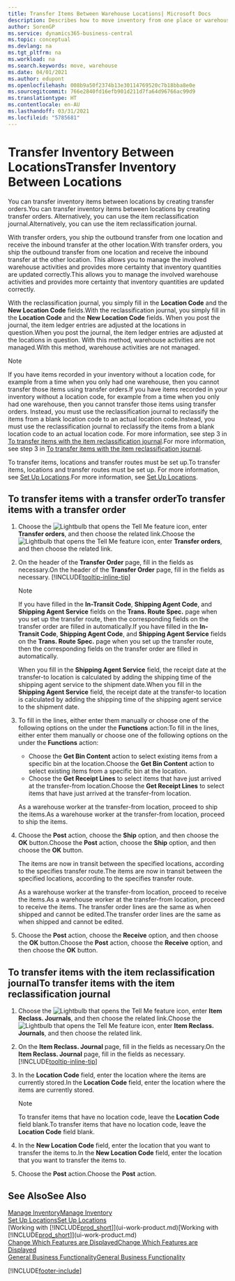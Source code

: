 ```yaml
---
title: Transfer Items Between Warehouse Locations| Microsoft Docs
description: Describes how to move inventory from one place or warehouse to another, either with the reclassification journal or with transfer orders.
author: SorenGP
ms.service: dynamics365-business-central
ms.topic: conceptual
ms.devlang: na
ms.tgt_pltfrm: na
ms.workload: na
ms.search.keywords: move, warehouse
ms.date: 04/01/2021
ms.author: edupont
ms.openlocfilehash: 008b9a50f2374b13e30114769520c7b18bba8e0e
ms.sourcegitcommit: 766e2840fd16efb901d211d7fa64d96766ac99d9
ms.translationtype: HT
ms.contentlocale: en-AU
ms.lasthandoff: 03/31/2021
ms.locfileid: "5785681"
---
```

# <a name="transfer-inventory-between-locations"></a><span data-ttu-id="f1066-103">Transfer Inventory Between Locations</span><span class="sxs-lookup"><span data-stu-id="f1066-103">Transfer Inventory Between Locations</span></span>
<span data-ttu-id="f1066-104">You can transfer inventory items between locations by creating transfer orders.</span><span class="sxs-lookup"><span data-stu-id="f1066-104">You can transfer inventory items between locations by creating transfer orders.</span></span> <span data-ttu-id="f1066-105">Alternatively, you can use the item reclassification journal.</span><span class="sxs-lookup"><span data-stu-id="f1066-105">Alternatively, you can use the item reclassification journal.</span></span>

<span data-ttu-id="f1066-106">With transfer orders, you ship the outbound transfer from one location and receive the inbound transfer at the other location.</span><span class="sxs-lookup"><span data-stu-id="f1066-106">With transfer orders, you ship the outbound transfer from one location and receive the inbound transfer at the other location.</span></span> <span data-ttu-id="f1066-107">This allows you to manage the involved warehouse activities and provides more certainty that inventory quantities are updated correctly.</span><span class="sxs-lookup"><span data-stu-id="f1066-107">This allows you to manage the involved warehouse activities and provides more certainty that inventory quantities are updated correctly.</span></span>

<span data-ttu-id="f1066-108">With the reclassification journal, you simply fill in the **Location Code** and the **New Location Code** fields.</span><span class="sxs-lookup"><span data-stu-id="f1066-108">With the reclassification journal, you simply fill in the **Location Code** and the **New Location Code** fields.</span></span> <span data-ttu-id="f1066-109">When you post the journal, the item ledger entries are adjusted at the locations in question.</span><span class="sxs-lookup"><span data-stu-id="f1066-109">When you post the journal, the item ledger entries are adjusted at the locations in question.</span></span> <span data-ttu-id="f1066-110">With this method, warehouse activities are not managed.</span><span class="sxs-lookup"><span data-stu-id="f1066-110">With this method, warehouse activities are not managed.</span></span>

> [!NOTE]  
>   <span data-ttu-id="f1066-111">If you have items recorded in your inventory without a location code, for example from a time when you only had one warehouse, then you cannot transfer those items using transfer orders.</span><span class="sxs-lookup"><span data-stu-id="f1066-111">If you have items recorded in your inventory without a location code, for example from a time when you only had one warehouse, then you cannot transfer those items using transfer orders.</span></span> <span data-ttu-id="f1066-112">Instead, you must use the reclassification journal to reclassify the items from a blank location code to an actual location code.</span><span class="sxs-lookup"><span data-stu-id="f1066-112">Instead, you must use the reclassification journal to reclassify the items from a blank location code to an actual location code.</span></span>  <span data-ttu-id="f1066-113">For more information, see step 3 in [To transfer items with the item reclassification journal](inventory-how-transfer-between-locations.md#to-transfer-items-with-the-item-reclassification-journal).</span><span class="sxs-lookup"><span data-stu-id="f1066-113">For more information, see step 3 in [To transfer items with the item reclassification journal](inventory-how-transfer-between-locations.md#to-transfer-items-with-the-item-reclassification-journal).</span></span>

<span data-ttu-id="f1066-114">To transfer items, locations and transfer routes must be set up.</span><span class="sxs-lookup"><span data-stu-id="f1066-114">To transfer items, locations and transfer routes must be set up.</span></span> <span data-ttu-id="f1066-115">For more information, see [Set Up Locations](inventory-how-setup-locations.md).</span><span class="sxs-lookup"><span data-stu-id="f1066-115">For more information, see [Set Up Locations](inventory-how-setup-locations.md).</span></span>

## <a name="to-transfer-items-with-a-transfer-order"></a><span data-ttu-id="f1066-116">To transfer items with a transfer order</span><span class="sxs-lookup"><span data-stu-id="f1066-116">To transfer items with a transfer order</span></span>
1. <span data-ttu-id="f1066-117">Choose the ![Lightbulb that opens the Tell Me feature](media/ui-search/search_small.png "Tell me what you want to do") icon, enter **Transfer orders**, and then choose the related link.</span><span class="sxs-lookup"><span data-stu-id="f1066-117">Choose the ![Lightbulb that opens the Tell Me feature](media/ui-search/search_small.png "Tell me what you want to do") icon, enter **Transfer orders**, and then choose the related link.</span></span>
2. <span data-ttu-id="f1066-118">On the header of the **Transfer Order** page, fill in the fields as necessary.</span><span class="sxs-lookup"><span data-stu-id="f1066-118">On the header of the **Transfer Order** page, fill in the fields as necessary.</span></span> [!INCLUDE[tooltip-inline-tip](includes/tooltip-inline-tip_md.md)]

    > [!NOTE]  
    >   <span data-ttu-id="f1066-119">If you have filled in the **In-Transit Code**, **Shipping Agent Code**, and **Shipping Agent Service** fields on the **Trans. Route Spec.** page when you set up the transfer route, then the corresponding fields on the transfer order are filled in automatically.</span><span class="sxs-lookup"><span data-stu-id="f1066-119">If you have filled in the **In-Transit Code**, **Shipping Agent Code**, and **Shipping Agent Service** fields on the **Trans. Route Spec.** page when you set up the transfer route, then the corresponding fields on the transfer order are filled in automatically.</span></span>

    <span data-ttu-id="f1066-120">When you fill in the **Shipping Agent Service** field, the receipt date at the transfer-to location is calculated by adding the shipping time of the shipping agent service to the shipment date.</span><span class="sxs-lookup"><span data-stu-id="f1066-120">When you fill in the **Shipping Agent Service** field, the receipt date at the transfer-to location is calculated by adding the shipping time of the shipping agent service to the shipment date.</span></span>

3. <span data-ttu-id="f1066-121">To fill in the lines, either enter them manually or choose one of the following options on the under the **Functions** action:</span><span class="sxs-lookup"><span data-stu-id="f1066-121">To fill in the lines, either enter them manually or choose one of the following options on the under the **Functions** action:</span></span>
    - <span data-ttu-id="f1066-122">Choose the **Get Bin Content** action to select existing items from a specific bin at the location.</span><span class="sxs-lookup"><span data-stu-id="f1066-122">Choose the **Get Bin Content** action to select existing items from a specific bin at the location.</span></span>
    - <span data-ttu-id="f1066-123">Choose the **Get Receipt Lines** to select items that have just arrived at the transfer-from location.</span><span class="sxs-lookup"><span data-stu-id="f1066-123">Choose the **Get Receipt Lines** to select items that have just arrived at the transfer-from location.</span></span>   

    <span data-ttu-id="f1066-124">As a warehouse worker at the transfer-from location, proceed to ship the items.</span><span class="sxs-lookup"><span data-stu-id="f1066-124">As a warehouse worker at the transfer-from location, proceed to ship the items.</span></span>
4. <span data-ttu-id="f1066-125">Choose the **Post** action, choose the **Ship** option, and then choose the **OK** button.</span><span class="sxs-lookup"><span data-stu-id="f1066-125">Choose the **Post** action, choose the **Ship** option, and then choose the **OK** button.</span></span>

    <span data-ttu-id="f1066-126">The items are now in transit between the specified locations, according to the specifies transfer route.</span><span class="sxs-lookup"><span data-stu-id="f1066-126">The items are now in transit between the specified locations, according to the specifies transfer route.</span></span>

    <span data-ttu-id="f1066-127">As a warehouse worker at the transfer-from location, proceed to receive the items.</span><span class="sxs-lookup"><span data-stu-id="f1066-127">As a warehouse worker at the transfer-from location, proceed to receive the items.</span></span> <span data-ttu-id="f1066-128">The transfer order lines are the same as when shipped and cannot be edited.</span><span class="sxs-lookup"><span data-stu-id="f1066-128">The transfer order lines are the same as when shipped and cannot be edited.</span></span>
5. <span data-ttu-id="f1066-129">Choose the **Post** action, choose the **Receive** option, and then choose the **OK** button.</span><span class="sxs-lookup"><span data-stu-id="f1066-129">Choose the **Post** action, choose the **Receive** option, and then choose the **OK** button.</span></span>

## <a name="to-transfer-items-with-the-item-reclassification-journal"></a><span data-ttu-id="f1066-130">To transfer items with the item reclassification journal</span><span class="sxs-lookup"><span data-stu-id="f1066-130">To transfer items with the item reclassification journal</span></span>
1. <span data-ttu-id="f1066-131">Choose the ![Lightbulb that opens the Tell Me feature](media/ui-search/search_small.png "Tell me what you want to do") icon, enter **Item Reclass. Journals**, and then choose the related link.</span><span class="sxs-lookup"><span data-stu-id="f1066-131">Choose the ![Lightbulb that opens the Tell Me feature](media/ui-search/search_small.png "Tell me what you want to do") icon, enter **Item Reclass. Journals**, and then choose the related link.</span></span>
2. <span data-ttu-id="f1066-132">On the **Item Reclass. Journal** page, fill in the fields as necessary.</span><span class="sxs-lookup"><span data-stu-id="f1066-132">On the **Item Reclass. Journal** page, fill in the fields as necessary.</span></span> [!INCLUDE[tooltip-inline-tip](includes/tooltip-inline-tip_md.md)]
3. <span data-ttu-id="f1066-133">In the **Location Code** field, enter the location where the items are currently stored.</span><span class="sxs-lookup"><span data-stu-id="f1066-133">In the **Location Code** field, enter the location where the items are currently stored.</span></span>

    > [!NOTE]  
    >   <span data-ttu-id="f1066-134">To transfer items that have no location code, leave the **Location Code** field blank.</span><span class="sxs-lookup"><span data-stu-id="f1066-134">To transfer items that have no location code, leave the **Location Code** field blank.</span></span>
4. <span data-ttu-id="f1066-135">In the **New Location Code** field, enter the location that you want to transfer the items to.</span><span class="sxs-lookup"><span data-stu-id="f1066-135">In the **New Location Code** field, enter the location that you want to transfer the items to.</span></span>
5. <span data-ttu-id="f1066-136">Choose the **Post** action.</span><span class="sxs-lookup"><span data-stu-id="f1066-136">Choose the **Post** action.</span></span>

## <a name="see-also"></a><span data-ttu-id="f1066-137">See Also</span><span class="sxs-lookup"><span data-stu-id="f1066-137">See Also</span></span>
[<span data-ttu-id="f1066-138">Manage Inventory</span><span class="sxs-lookup"><span data-stu-id="f1066-138">Manage Inventory</span></span>](inventory-manage-inventory.md)  
[<span data-ttu-id="f1066-139">Set Up Locations</span><span class="sxs-lookup"><span data-stu-id="f1066-139">Set Up Locations</span></span>](inventory-how-setup-locations.md)  
<span data-ttu-id="f1066-140">[Working with [!INCLUDE[prod_short](includes/prod_short.md)]](ui-work-product.md)</span><span class="sxs-lookup"><span data-stu-id="f1066-140">[Working with [!INCLUDE[prod_short](includes/prod_short.md)]](ui-work-product.md)</span></span>  
[<span data-ttu-id="f1066-141">Change Which Features are Displayed</span><span class="sxs-lookup"><span data-stu-id="f1066-141">Change Which Features are Displayed</span></span>](ui-experiences.md)  
[<span data-ttu-id="f1066-142">General Business Functionality</span><span class="sxs-lookup"><span data-stu-id="f1066-142">General Business Functionality</span></span>](ui-across-business-areas.md)


[!INCLUDE[footer-include](includes/footer-banner.md)]